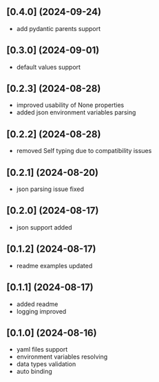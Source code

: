 ## [0.4.0] (2024-09-24)
- add pydantic parents support

## [0.3.0] (2024-09-01)
- default values support

## [0.2.3] (2024-08-28)
- improved usability of None properties
- added json environment variables parsing

## [0.2.2] (2024-08-28)
- removed Self typing due to compatibility issues

## [0.2.1] (2024-08-20)
- json parsing issue fixed

## [0.2.0] (2024-08-17)
- json support added

## [0.1.2] (2024-08-17)
- readme examples updated

## [0.1.1] (2024-08-17)
- added readme
- logging improved

## [0.1.0] (2024-08-16)
- yaml files support
- environment variables resolving
- data types validation
- auto binding
